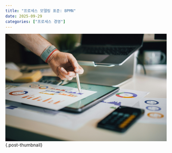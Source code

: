 ```yaml
---
title: "프로세스 모델링 표준: BPMN"
date: 2025-09-29
categories: ["프로세스 경영"]
---
```


![](/img/stat-thumb.jpg){.post-thumbnail}



